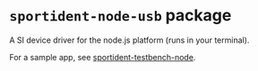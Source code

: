 # `sportident-node-usb` package

A SI device driver for the node.js platform (runs in your terminal).

For a sample app, see [sportident-testbench-node](../sportident-testbench-node/).
